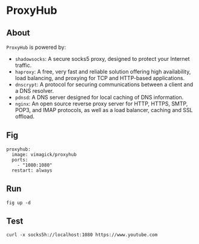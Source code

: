 ProxyHub
========

## About

`ProxyHub` is powered by:

- `shadowsocks`: A secure socks5 proxy, designed to protect your Internet traffic.
- `haproxy`: A free, very fast and reliable solution offering high availability,
  load balancing, and proxying for TCP and HTTP-based applications.
- `dnscrypt`: A protocol for securing communications between a client and a DNS resolver.
- `pdnsd`: A DNS server designed for local caching of DNS information.
- `nginx`: An open source reverse proxy server for HTTP, HTTPS, SMTP, POP3,
  and IMAP protocols, as well as a load balancer, caching and SSL offload.

## Fig

    proxyhub:
      image: vimagick/proxyhub
      ports:
        - "1080:1080"
      restart: always

## Run

    fig up -d

## Test

    curl -x socks5h://localhost:1080 https://www.youtube.com

